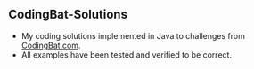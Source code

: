 ## CodingBat-Solutions
* My coding solutions implemented in Java to challenges from [CodingBat.com](http://www.codingbat.com).
* All examples have been tested and verified to be correct.
